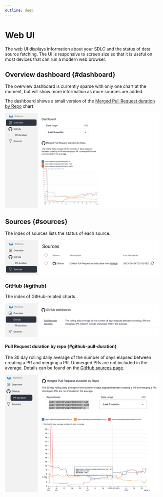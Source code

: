 ```yaml
---
outline: deep
---
```

# Web UI

The web UI displays information about your SDLC and the status of data source fetching.
The UI is responsive to screen size so that it is useful on most devices that can run a modern web browser.

## Overview dashboard <Badge type="info" text="v0.1.0" /> {#dashboard}

The overview dashboard is currently sparse with only one chart at the moment, but will show more information as more sources are added.

The dashboard shows a small version of the [Merged Pull Request duration by Repo](#github-pull-duration) chart.

![Screenshot of the dashboard](screenshots/wallowa-dashboard-static.png)

## Sources <Badge type="info" text="v0.1.0" /> {#sources}

The index of sources lists the status of each source.

![Screenshot of the sources index](screenshots/wallowa-sources-static.png)

### GitHub <Badge type="info" text="v0.1.0" /> {#github}

The index of GitHub-related charts.

![Screenshot of the GitHub-related charts](screenshots/wallowa-github-index-static.png)

#### Pull Request duration by repo <Badge type="info" text="v0.1.0" /> {#github-pull-duration}

The 30 day rolling daily average of the number of days elapsed between creating a PR and merging a PR.
Unmerged PRs are not included in the average. Details can be found on the
[GitHub sources page](sources/github#pull-duration).

![Screenshot of the GitHub Pull Request duration by repo chart](screenshots/wallowa-merged-pr-overview-static.png)
